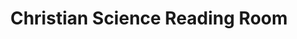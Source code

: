 ---
title: "Christian Science Reading Room"
url: /cheltenham/christian-science-reading-room/
shop: Bücher
---